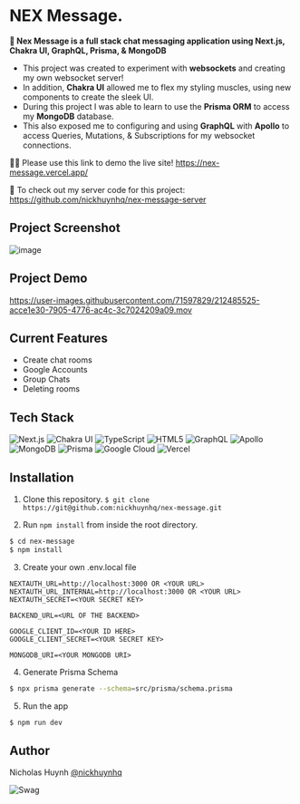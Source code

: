 # NEX Message.

**💬 Nex Message is a full stack chat messaging application using Next.js, Chakra UI, GraphQL, Prisma, & MongoDB**

- This project was created to experiment with **websockets** and creating my own websocket server! <br>
- In addition, **Chakra UI** allowed me to flex my styling muscles, using new components to create the sleek UI.<br>
- During this project I was able to learn to use the **Prisma ORM** to access my **MongoDB** database. <br>
- This also exposed me to configuring and using **GraphQL** with **Apollo** to access Queries, Mutations, & Subscriptions for my websocket connections. <br>

👨‍💻 Please use this link to demo the live site!
https://nex-message.vercel.app/

🤩 To check out my server code for this project: https://github.com/nickhuynhq/nex-message-server

## Project Screenshot
![image](https://user-images.githubusercontent.com/71597829/212443667-3e46fcdf-5b5b-4c93-9e8d-ed9dc7421bda.png)


## Project Demo
https://user-images.githubusercontent.com/71597829/212485525-acce1e30-7905-4776-ac4c-3c7024209a09.mov

## Current Features
- Create chat rooms
- Google Accounts 
- Group Chats
- Deleting rooms

## Tech Stack
![Next.js](https://img.shields.io/badge/Next-black?style=for-the-badge&logo=next.js&logoColor=white)
![Chakra UI](https://img.shields.io/static/v1?style=for-the-badge&message=Chakra+UI&color=319795&logo=Chakra+UI&logoColor=FFFFFF&label=)
![TypeScript](https://img.shields.io/badge/TypeScript-007ACC?style=for-the-badge&logo=typescript&logoColor=white)
![HTML5](https://img.shields.io/badge/HTML5-E34F26?style=for-the-badge&logo=html5&logoColor=white)
![GraphQL](https://img.shields.io/badge/-GraphQL-E10098?style=for-the-badge&logo=graphql&logoColor=white)
![Apollo](https://img.shields.io/static/v1?style=for-the-badge&message=Apollo&color=311C87&logo=Apollo+GraphQL&logoColor=FFFFFF&label=)
![MongoDB](https://img.shields.io/static/v1?style=for-the-badge&message=MongoDB&color=47A248&logo=MongoDB&logoColor=FFFFFF&label=)
![Prisma](https://img.shields.io/static/v1?style=for-the-badge&message=Prisma&color=2D3748&logo=Prisma&logoColor=FFFFFF&label=)
![Google Cloud](https://img.shields.io/badge/GoogleCloud-%234285F4.svg?style=for-the-badge&logo=google-cloud&logoColor=white)
![Vercel](https://img.shields.io/badge/vercel-%23000000.svg?style=for-the-badge&logo=vercel&logoColor=white)

## Installation

1. Clone this repository.
```$ git clone https://git@github.com:nickhuynhq/nex-message.git```


2. Run `npm install` from inside the root directory.
```bash
$ cd nex-message
$ npm install
```

3. Create your own .env.local file
```
NEXTAUTH_URL=http://localhost:3000 OR <YOUR URL>
NEXTAUTH_URL_INTERNAL=http://localhost:3000 OR <YOUR URL>
NEXTAUTH_SECRET=<YOUR SECRET KEY>

BACKEND_URL=<URL OF THE BACKEND>

GOOGLE_CLIENT_ID=<YOUR ID HERE>
GOOGLE_CLIENT_SECRET=<YOUR SECRET KEY>

MONGODB_URI=<YOUR MONGODB URI>
```

4. Generate Prisma Schema

```bash
$ npx prisma generate --schema=src/prisma/schema.prisma
```

5. Run the app

```bash
$ npm run dev
```

## Author

Nicholas Huynh [@nickhuynhq](https://github.com/nickhuynhq)

![Swag](http://ForTheBadge.com/images/badges/built-with-swag.svg)

